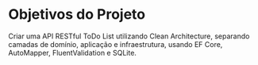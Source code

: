 # Objetivos do Projeto

Criar uma API RESTful ToDo List utilizando Clean Architecture, separando camadas de domínio, aplicação e infraestrutura, usando EF Core, AutoMapper, FluentValidation e SQLite.